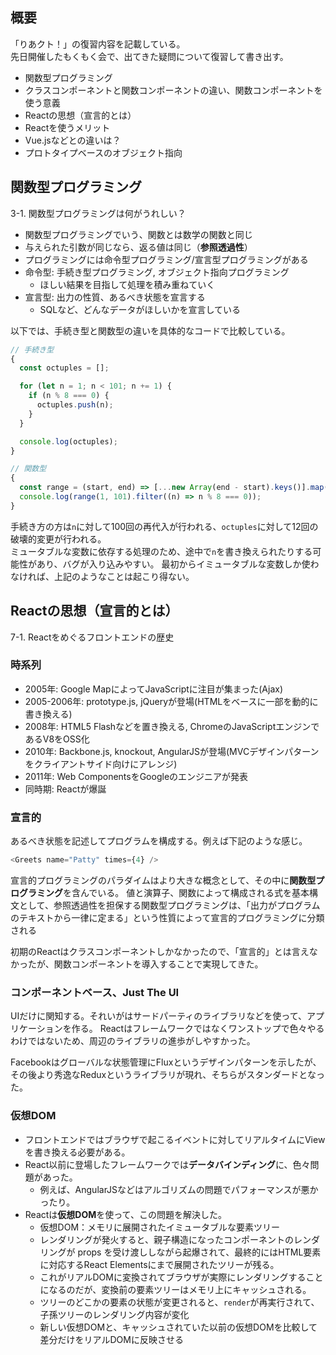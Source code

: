 ## 概要
「りあクト！」の復習内容を記載している。  
先日開催したもくもく会で、出てきた疑問について復習して書き出す。

- 関数型プログラミング
- クラスコンポーネントと関数コンポーネントの違い、関数コンポーネントを使う意義
- Reactの思想（宣言的とは）
- Reactを使うメリット
- Vue.jsなどとの違いは？
- プロトタイプベースのオブジェクト指向

## 関数型プログラミング
3-1. 関数型プログラミングは何がうれしい？

- 関数型プログラミングでいう、関数とは数学の関数と同じ
- 与えられた引数が同じなら、返る値は同じ（**参照透過性**）
- プログラミングには命令型プログラミング/宣言型プログラミングがある
- 命令型: 手続き型プログラミング, オブジェクト指向プログラミング
  - ほしい結果を目指して処理を積み重ねていく
- 宣言型: 出力の性質、あるべき状態を宣言する
  - SQLなど、どんなデータがほしいかを宣言している

以下では、手続き型と関数型の違いを具体的なコードで比較している。

```js
// 手続き型
{
  const octuples = [];

  for (let n = 1; n < 101; n += 1) {
    if (n % 8 === 0) {
      octuples.push(n);
    }
  }

  console.log(octuples);
}

// 関数型
{
  const range = (start, end) => [...new Array(end - start).keys()].map((n) => n + start);
  console.log(range(1, 101).filter((n) => n % 8 === 0));
}
```

手続き方の方は`n`に対して100回の再代入が行われる、`octuples`に対して12回の破壊的変更が行われる。  
ミュータブルな変数に依存する処理のため、途中で`n`を書き換えられたりする可能性があり、バグが入り込みやすい。
最初からイミュータブルな変数しか使わなければ、上記のようなことは起こり得ない。

## Reactの思想（宣言的とは）
7-1. Reactをめぐるフロントエンドの歴史

### 時系列
- 2005年: Google MapによってJavaScriptに注目が集まった(Ajax)
- 2005-2006年: prototype.js, jQueryが登場(HTMLをベースに一部を動的に書き換える)
- 2008年: HTML5 Flashなどを置き換える, ChromeのJavaScriptエンジンであるV8をOSS化
- 2010年: Backbone.js, knockout, AngularJSが登場(MVCデザインパターンをクライアントサイド向けにアレンジ)
- 2011年: Web ComponentsをGoogleのエンジニアが発表
- 同時期: Reactが爆誕

### 宣言的
あるべき状態を記述してプログラムを構成する。例えば下記のような感じ。

```js
<Greets name="Patty" times={4} />
```

宣言的プログラミングのパラダイムはより大きな概念として、その中に**関数型プログラミング**を含んでいる。
値と演算子、関数によって構成される式を基本構文として、参照透過性を担保する関数型プログラミングは、「出力がプログラムのテキストから一律に定まる」という性質によって宣言的プログラミングに分類される

初期のReactはクラスコンポーネントしかなかったので、「宣言的」とは言えなかったが、関数コンポーネントを導入することで実現してきた。

### コンポーネントベース、Just The UI
UIだけに関知する。それいがはサードパーティのライブラリなどを使って、アプリケーションを作る。
Reactはフレームワークではなくワンストップで色々やるわけではないため、周辺のライブラリの進歩がしやすかった。

Facebookはグローバルな状態管理にFluxというデザインパターンを示したが、その後より秀逸なReduxというライブラリが現れ、そちらがスタンダードとなった。

### 仮想DOM

- フロントエンドではブラウザで起こるイベントに対してリアルタイムにViewを書き換える必要がある。
- React以前に登場したフレームワークでは**データバインディング**に、色々問題があった。
  - 例えば、AngularJSなどはアルゴリズムの問題でパフォーマンスが悪かったり。
- Reactは**仮想DOM**を使って、この問題を解決した。  
  - 仮想DOM：メモリに展開されたイミュータブルな要素ツリー
  - レンダリングが発火すると、親子構造になったコンポーネントのレンダリングが props を受け渡ししながら起爆されて、最終的にはHTML要素に対応するReact Elementsにまで展開されたツリーが残る。
  - これがリアルDOMに変換されてブラウザが実際にレンダリングすることになるのだが、変換前の要素ツリーはメモリ上にキャッシュされる。
  - ツリーのどこかの要素の状態が変更されると、`render`が再実行されて、子孫ツリーのレンダリング内容が変化
  - 新しい仮想DOMと、キャッシュされていた以前の仮想DOMを比較して差分だけをリアルDOMに反映させる
